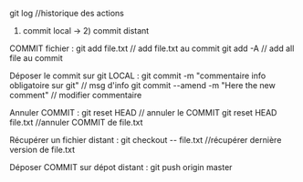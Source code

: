 git log	//historique des actions

1) commit local -> 2) commit distant 



COMMIT fichier :
git add file.txt // add file.txt au commit
git add -A	// add all file au commit


Déposer le commit sur git LOCAL :
git commit -m "commentaire info obligatoire sur git" // msg d'info
git commit --amend -m "Here the new comment" // modifier commentaire

Annuler COMMIT :
git reset HEAD // annuler le COMMIT
git reset HEAD file.txt //annuler COMMIT de file.txt

Récupérer un fichier distant :
git checkout -- file.txt //récupérer dernière version de file.txt

Déposer COMMIT sur dépot distant :
git push origin master
